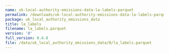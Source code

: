 ```yaml
---
name: uk-local-authority-emissions-data-la-labels-parquet
permalink: /downloads/uk-local-authority-emissions-data-la-labels-parquet/0
package: uk_local_authority_emissions_data
title: la_labels
filename: la_labels.parquet
version: '0'
full_version: 0.4.0
file: /data/uk_local_authority_emissions_data/0/la_labels.parquet
---
```

